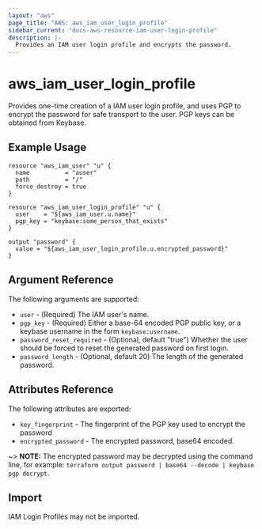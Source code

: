 ```yaml
---
layout: "aws"
page_title: "AWS: aws_iam_user_login_profile"
sidebar_current: "docs-aws-resource-iam-user-login-profile"
description: |-
  Provides an IAM user login profile and encrypts the password.
---
```


# aws\_iam\_user\_login\_profile

Provides one-time creation of a IAM user login profile, and uses PGP to
encrypt the password for safe transport to the user. PGP keys can be
obtained from Keybase.

## Example Usage

```hcl
resource "aws_iam_user" "u" {
  name          = "auser"
  path          = "/"
  force_destroy = true
}

resource "aws_iam_user_login_profile" "u" {
  user    = "${aws_iam_user.u.name}"
  pgp_key = "keybase:some_person_that_exists"
}

output "password" {
  value = "${aws_iam_user_login_profile.u.encrypted_password}"
}
```

## Argument Reference

The following arguments are supported:

* `user` - (Required) The IAM user's name.
* `pgp_key` - (Required) Either a base-64 encoded PGP public key, or a
  keybase username in the form `keybase:username`.
* `password_reset_required` - (Optional, default "true") Whether the
  user should be forced to reset the generated password on first login.
* `password_length` - (Optional, default 20) The length of the generated
  password.

## Attributes Reference

The following attributes are exported:

* `key_fingerprint` - The fingerprint of the PGP key used to encrypt
  the password
* `encrypted_password` - The encrypted password, base64 encoded.

~> **NOTE:** The encrypted password may be decrypted using the command line,
   for example: `terraform output password | base64 --decode | keybase pgp decrypt`.

## Import

IAM Login Profiles may not be imported.
